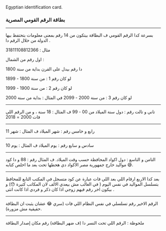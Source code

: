 Egyptian identification card.


### بطاقة الرقم القومي المصرية
__ __
بسرعة كدا
الرقم القومي ف البطاقة بيتكون من 14 رقم بمعنى معلومات بتحتفظ بيها الدولة من خلال الرقم دا .

مثال :
31811108812366

اول رقم من الشمال :

دا رقم بيدل على القرن بداية من سنة 1800

لو كان رقم 1 : من سنة 1800 - 1899

لو كان رقم 2 : من سنة 1900 - 1999

لو كان رقم 3 : من سنة 2000 - 2099
في المثال : بداية من سنة 2000 

__ __

تاني و تالت رقم : دول سنة الميلاد من 00 - 99
ف المثال : 18 سنة ، و من الرقم اللي فات 2000 = 2018 
__ __
رابع و خامس رقم : شهر الميلاد 
ف المثال : شهر 11
__ __
سادس و سابع رقم : يوم الميلاد
ف المثال : يوم 10 
__ __
التامن و التاسع : دول اكواد المحافظة حسب وقت الميلاد.
ف المثال رقم : 88 و دا كود مواليد خارج جمهورية مصر الاكواد دي هحطها تحت بعد ما اخلص كتابه 😅.
__ __
بعد كدا الاربع ارقام اللي بعد اللي فات عبارة عن كود متسجل في المكتب التابع للمحافظ بتسلسل المواليد في نفس اليوم ( في الغالب مش بيعدي الالف لان المكاتب كتيرة 😯) و بيكون اخر رقم فيهم زوجي اذا كان ذكر و فردي اذا كانت انثى .
__ __
الرقم الاخير رقم تسلسلي في نفس النظام اللي فات (سري 😂 عشان يثبت ان البطاقة حقيقية مش مزورة).
__ __
ملحوظة : الرقم اللي تحت النسر دا (ف ضهر البطاقة) رقم مكان إصدار البطاقة 

